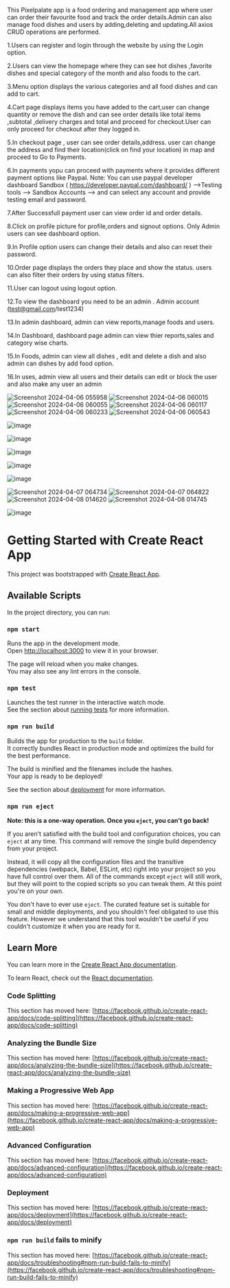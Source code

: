 This Pixelpalate app is a food ordering and management app where user can order their favourite food and track the order details.Admin can also manage food dishes and users by adding,deleting and updating.All axios CRUD operations are performed.

1.Users can register and login through the website by using the Login option.

2.Users can view the homepage where they can see hot dishes ,favorite dishes and special category of the month and also foods to the cart.

3.Menu option displays the various categories and all food dishes and can add to cart.

4.Cart page displays items you have added to the cart,user can change quantity or remove the dish and can see order details like total items ,subtotal ,delivery charges and total and proceed for checkout.User can only proceed for checkout after they logged in.

5.In checkout page , user can see order details,address. user can change the address and find their location(click on find your location) in map and proceed to Go to Payments.

6.In payments yopu can proceed with payments where it provides different payment options like Paypal. Note: You can use paypal developer dashboard Sandbox ( https://developer.paypal.com/dashboard/ ) -->Testing tools --> Sandbox Accounts --> and can select any account and provide testing email and password.

7.After Successfull payment user can view order id and order details.

8.Click on profile picture for profile,orders and signout options. Only Admin users can see dashboard option.

9.In Profile option users can change their details and also can reset their password.

10.Order page displays the orders they place and show the status. users can also filter their orders by using status filters.

11.User can logout using logout option.

12.To view the dashboard you need to be an admin . Admin account (test@gmail.com/test1234)

13.In admin dashboard, admin can view reports,manage foods and users.

14.In Dashboard, dashboard page admin can view thier reports,sales and category wise charts.

15.In Foods, admin can view all dishes , edit and delete a dish and also admin can dishes by add food option.

16.In uses, admin view all users and their details can edit or block the user and also make any user an admin

![Screenshot 2024-04-06 055958](https://github.com/Asha-vysyaraju/food-ordering-app-fe/assets/18022094/f715cc39-56dc-46bf-9b23-abc9e8e42b02) 
![Screenshot 2024-04-06 060015](https://github.com/Asha-vysyaraju/food-ordering-app-fe/assets/18022094/6bb79505-a8de-4097-b39a-a8a4396b29c5)
![Screenshot 2024-04-06 060055](https://github.com/Asha-vysyaraju/food-ordering-app-fe/assets/18022094/6a700b61-4056-40ec-82a2-20f07ae4febf)
![Screenshot 2024-04-06 060117](https://github.com/Asha-vysyaraju/food-ordering-app-fe/assets/18022094/c1acc67c-3efb-4390-8b54-c63ed6d63172)
![Screenshot 2024-04-06 060233](https://github.com/Asha-vysyaraju/food-ordering-app-fe/assets/18022094/b791080d-4d43-4a33-92f8-e13cd59b91d1) ![Screenshot 2024-04-06 060543](https://github.com/Asha-vysyaraju/food-ordering-app-fe/assets/18022094/4f4950cc-7038-4294-8ec1-9390989e7e7f)



![image](https://github.com/Asha-vysyaraju/food-ordering-app-fe/assets/18022094/fef3a749-f210-40d8-abc2-abafb04e09b4)

![image](https://github.com/Asha-vysyaraju/food-ordering-app-fe/assets/18022094/7af39df3-5bcd-4e4a-8f0c-be1bb0d611be)

![image](https://github.com/Asha-vysyaraju/food-ordering-app-fe/assets/18022094/af2770ba-5d8a-4dcb-9e0b-991e7a80f128)

![image](https://github.com/Asha-vysyaraju/food-ordering-app-fe/assets/18022094/d1815c5a-3ca3-401f-872a-42c442d7cc89)

![image](https://github.com/Asha-vysyaraju/food-ordering-app-fe/assets/18022094/201ad569-6f2c-4dc1-88b5-01752d171cbd)


![Screenshot 2024-04-07 064734](https://github.com/Asha-vysyaraju/food-ordering-app-fe/assets/18022094/9da79cb3-e75c-4a26-b3be-1dc8dbbc55b1)
![Screenshot 2024-04-07 064822](https://github.com/Asha-vysyaraju/food-ordering-app-fe/assets/18022094/65c47231-be56-46b9-ba5f-ef568ab1604f)
![Screenshot 2024-04-08 014620](https://github.com/Asha-vysyaraju/food-ordering-app-fe/assets/18022094/2fe9f8dd-6acf-4a54-8144-c3704f3ecea1)
![Screenshot 2024-04-08 014745](https://github.com/Asha-vysyaraju/food-ordering-app-fe/assets/18022094/200ea4fd-0afa-4904-9911-7af77c6af7a6)

![image](https://github.com/Asha-vysyaraju/food-ordering-app-fe/assets/18022094/cf022c38-55e3-4bb1-b658-464fd7e19e7d)













# Getting Started with Create React App

This project was bootstrapped with [Create React App](https://github.com/facebook/create-react-app).

## Available Scripts

In the project directory, you can run:

### `npm start`

Runs the app in the development mode.\
Open [http://localhost:3000](http://localhost:3000) to view it in your browser.

The page will reload when you make changes.\
You may also see any lint errors in the console.

### `npm test`

Launches the test runner in the interactive watch mode.\
See the section about [running tests](https://facebook.github.io/create-react-app/docs/running-tests) for more information.

### `npm run build`

Builds the app for production to the `build` folder.\
It correctly bundles React in production mode and optimizes the build for the best performance.

The build is minified and the filenames include the hashes.\
Your app is ready to be deployed!

See the section about [deployment](https://facebook.github.io/create-react-app/docs/deployment) for more information.

### `npm run eject`

**Note: this is a one-way operation. Once you `eject`, you can't go back!**

If you aren't satisfied with the build tool and configuration choices, you can `eject` at any time. This command will remove the single build dependency from your project.

Instead, it will copy all the configuration files and the transitive dependencies (webpack, Babel, ESLint, etc) right into your project so you have full control over them. All of the commands except `eject` will still work, but they will point to the copied scripts so you can tweak them. At this point you're on your own.

You don't have to ever use `eject`. The curated feature set is suitable for small and middle deployments, and you shouldn't feel obligated to use this feature. However we understand that this tool wouldn't be useful if you couldn't customize it when you are ready for it.

## Learn More

You can learn more in the [Create React App documentation](https://facebook.github.io/create-react-app/docs/getting-started).

To learn React, check out the [React documentation](https://reactjs.org/).

### Code Splitting

This section has moved here: [https://facebook.github.io/create-react-app/docs/code-splitting](https://facebook.github.io/create-react-app/docs/code-splitting)

### Analyzing the Bundle Size

This section has moved here: [https://facebook.github.io/create-react-app/docs/analyzing-the-bundle-size](https://facebook.github.io/create-react-app/docs/analyzing-the-bundle-size)

### Making a Progressive Web App

This section has moved here: [https://facebook.github.io/create-react-app/docs/making-a-progressive-web-app](https://facebook.github.io/create-react-app/docs/making-a-progressive-web-app)

### Advanced Configuration

This section has moved here: [https://facebook.github.io/create-react-app/docs/advanced-configuration](https://facebook.github.io/create-react-app/docs/advanced-configuration)

### Deployment

This section has moved here: [https://facebook.github.io/create-react-app/docs/deployment](https://facebook.github.io/create-react-app/docs/deployment)

### `npm run build` fails to minify

This section has moved here: [https://facebook.github.io/create-react-app/docs/troubleshooting#npm-run-build-fails-to-minify](https://facebook.github.io/create-react-app/docs/troubleshooting#npm-run-build-fails-to-minify)
#
